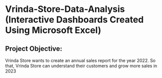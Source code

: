 # Vrinda-Store-Data-Analysis (Interactive Dashboards Created Using Microsoft Excel)

## Project Objective:
Vrinda Store wants to create an annual sales report for the year 2022. So that, Vrinda Store can understand their customers and grow more sales in 2023
